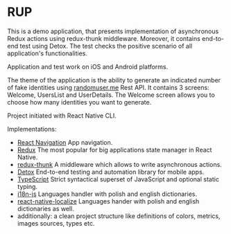 # **RUP**

This is a demo application, that presents implementation of asynchronous Redux actions using redux-thunk middleware. Moreover, it contains end-to-end test using Detox. The test checks the positive scenario of all application's functionalities.

Application and test work on iOS and Android platforms.

 The theme of the application is the ability to generate an indicated number of fake identities using [randomuser.me](https://randomuser.me/) Rest API. It contains 3 screens: Welcome, UsersList and UserDetails. The Welcome screen allows you to choose how many identities you want to generate.

Project initiated with React Native CLI.

Implementations:

- [React Navigation](https://reactnavigation.org/) App navigation.
- [Redux](https://redux.js.org/) The most popular for big applications state manager in React Native.
- [redux-thunk](https://github.com/reduxjs/redux-thunk) A middleware which allows to write asynchronous actions.
- [Detox](https://wix.github.io/Detox/) End-to-end testing and automation library for mobile apps.
- [TypeScript](https://www.typescriptlang.org/) Strict syntactical superset of JavaScript and optional static typing.
- [i18n-js](https://github.com/fnando/i18n-js) Languages handler with polish and english dictionaries.
- [react-native-localize](https://github.com/react-native-community/react-native-localize) Languages hander with polish and english dictionaries as well.
- additionally: a clean project structure like definitions of colors, metrics, images sources, types etc.